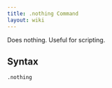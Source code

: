 ```yaml
---
title: .nothing Command
layout: wiki
---
```

Does nothing. Useful for scripting.

## Syntax
`.nothing`
